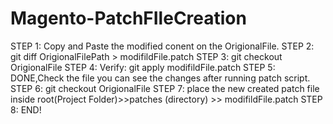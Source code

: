 # Magento-PatchFIleCreation

STEP 1: Copy and Paste the modified conent on the OrigionalFile.
STEP 2: git diff OrigionalFilePath > modifildFile.patch
STEP 3: git checkout OrigionalFile
STEP 4: Verify: git apply modifildFile.patch
STEP 5: DONE,Check the file you can see the changes after running patch script.
STEP 6: git checkout OrigionalFile
STEP 7: place the new created patch file inside root(Project Folder)>>patches (directory) >> modifildFile.patch
STEP 8: END!

